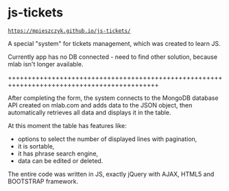 # js-tickets
<code>https://mpieszczyk.github.io/js-tickets/</code>

A special "system" for tickets management, which was created to learn JS.

Currently app has no DB connected - need to find other solution, because mlab isn't longer available.

++++++++++++++++++++++++++++++++++++++++++++++++++++++++++++++++++++++++++++++++++++++++++++

After completing the form, the system connects to the MongoDB database API created on mlab.com and adds data to the JSON object, then automatically retrieves all data and displays it in the table.

At this moment the table has features like:

<ul>
<li>options to select the number of displayed lines with pagination,</li>
<li>it is sortable,</li>
<li>it has phrase search engine,</li>
<li>data can be edited or deleted.</li>
</ul>

The entire code was written in JS, exactly jQuery with AJAX, HTML5 and BOOTSTRAP framework.


